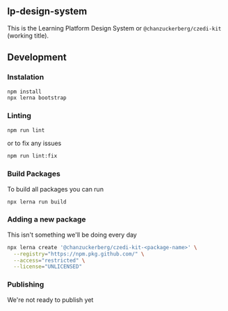 ## lp-design-system

This is the Learning Platform Design System or `@chanzuckerberg/czedi-kit` (working title).

## Development

### Instalation

```bash
npm install
npx lerna bootstrap
```

### Linting

```bash
npm run lint
```

or to fix any issues

```bash
npm run lint:fix
```

### Build Packages

To build all packages you can run

```bash
npx lerna run build
```


### Adding a new package

This isn't something we'll be doing every day

```bash
npx lerna create '@chanzuckerberg/czedi-kit-<package-name>' \
  --registry="https://npm.pkg.github.com/" \
  --access="restricted" \
  --license="UNLICENSED"
```

### Publishing

We're not ready to publish yet